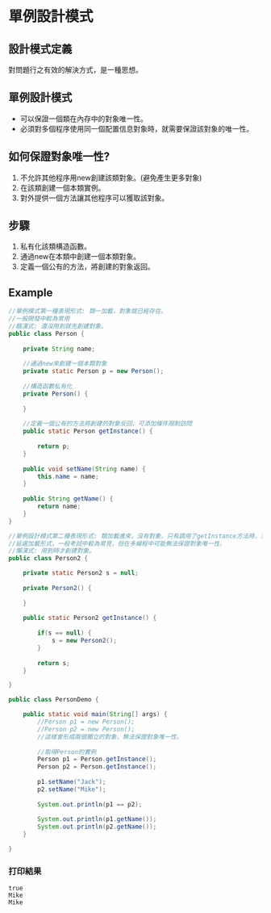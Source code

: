 # 單例設計模式

## 設計模式定義
對問題行之有效的解決方式，是一種思想。

## 單例設計模式
- 可以保證一個類在內存中的對象唯一性。
- 必須對多個程序使用同一個配置信息對象時，就需要保證該對象的唯一性。

## 如何保證對象唯一性?
1. 不允許其他程序用new創建該類對象。(避免產生更多對象)
2. 在該類創建一個本類實例。
3. 對外提供一個方法讓其他程序可以獲取該對象。

## 步驟
1. 私有化該類構造函數。
2. 通過new在本類中創建一個本類對象。
3. 定義一個公有的方法，將創建的對象返回。

## Example

```java
//單例模式第一種表現形式: 類一加載，對象就已經存在。
//一般開發中較為常用
//餓漢式: 還沒用到就先創建對象。
public class Person {
	
	private String name;
	
	//通過new來創建一個本類對象
	private static Person p = new Person();
	
	//構造函數私有化
	private Person() {
		
	}
	
	//定義一個公有的方法將創建的對象反回，可添加條件限制訪問
	public static Person getInstance() {
		
		return p;
	}
	
	public void setName(String name) {
		this.name = name;
	}
	
	public String getName() {
		return name;
	}
}

//單例設計模式第二種表現形式: 類加載進來，沒有對象，只有調用了getInstance方法時，才會創建對象。
//延遲加載形式，一般考試中較為常見，但在多線程中可能無法保證對象唯一性。
//懶漢式: 用到時才創建對象。
public class Person2 {

    private static Person2 s = null;
    
    private Person2() {
    
    }
    
    public static Person2 getInstance() {
    
        if(s == null) {
            s = new Person2();
        }
        
        return s;
    }

}

public class PersonDemo {

	public static void main(String[] args) {
		//Person p1 = new Person();
		//Person p2 = new Person();
		//這樣會形成兩個獨立的對象，無法保證對象唯一性。
		
		//取得Person的實例
		Person p1 = Person.getInstance();
		Person p2 = Person.getInstance();
		
		p1.setName("Jack");
		p2.setName("Mike");
		
		System.out.println(p1 == p2);
		
		System.out.println(p1.getName());
		System.out.println(p2.getName());
	}

}
```
### 打印結果
```
true
Mike
Mike
```
